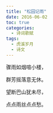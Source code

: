 ```yaml
---
title: "松园记雨"
date: 2016-06-02
toc: true
categories:
  - 诗词歌赋
tags:
  - 虎溪岁月
  - 诗文
---
```


骤雨如烟喧小楼，

群芳摇落意无休。

望断巴山犹未尽，

点点雨丝点点愁。